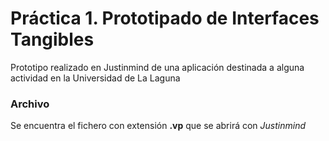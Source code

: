 # Práctica 1. Prototipado de Interfaces Tangibles

Prototipo realizado en Justinmind de una aplicación destinada a alguna actividad en la Universidad de La Laguna

### Archivo

Se encuentra el fichero con extensión **.vp** que se abrirá con *Justinmind*
